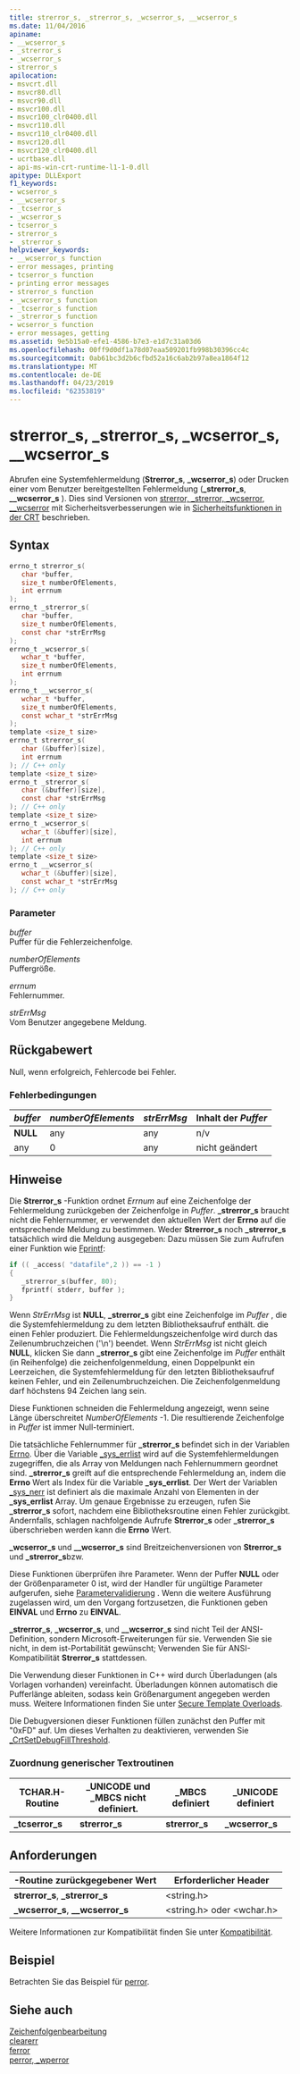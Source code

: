 ```yaml
---
title: strerror_s, _strerror_s, _wcserror_s, __wcserror_s
ms.date: 11/04/2016
apiname:
- __wcserror_s
- _strerror_s
- _wcserror_s
- strerror_s
apilocation:
- msvcrt.dll
- msvcr80.dll
- msvcr90.dll
- msvcr100.dll
- msvcr100_clr0400.dll
- msvcr110.dll
- msvcr110_clr0400.dll
- msvcr120.dll
- msvcr120_clr0400.dll
- ucrtbase.dll
- api-ms-win-crt-runtime-l1-1-0.dll
apitype: DLLExport
f1_keywords:
- wcserror_s
- __wcserror_s
- _tcserror_s
- _wcserror_s
- tcserror_s
- strerror_s
- _strerror_s
helpviewer_keywords:
- __wcserror_s function
- error messages, printing
- tcserror_s function
- printing error messages
- strerror_s function
- _wcserror_s function
- _tcserror_s function
- _strerror_s function
- wcserror_s function
- error messages, getting
ms.assetid: 9e5b15a0-efe1-4586-b7e3-e1d7c31a03d6
ms.openlocfilehash: 00ff9d0df1a78d07eaa509201fb998b30396cc4c
ms.sourcegitcommit: 0ab61bc3d2b6cfbd52a16c6ab2b97a8ea1864f12
ms.translationtype: MT
ms.contentlocale: de-DE
ms.lasthandoff: 04/23/2019
ms.locfileid: "62353819"
---
```

# <a name="strerrors-strerrors-wcserrors-wcserrors"></a>strerror_s, _strerror_s, _wcserror_s, __wcserror_s

Abrufen eine Systemfehlermeldung (**Strerror_s**, **_wcserror_s**) oder Drucken einer vom Benutzer bereitgestellten Fehlermeldung (**_strerror_s**, **__wcserror_s** ). Dies sind Versionen von [strerror, _strerror, _wcserror, \__wcserror](strerror-strerror-wcserror-wcserror.md) mit Sicherheitsverbesserungen wie in [Sicherheitsfunktionen in der CRT](../../c-runtime-library/security-features-in-the-crt.md) beschrieben.

## <a name="syntax"></a>Syntax

```C
errno_t strerror_s(
   char *buffer,
   size_t numberOfElements,
   int errnum
);
errno_t _strerror_s(
   char *buffer,
   size_t numberOfElements,
   const char *strErrMsg
);
errno_t _wcserror_s(
   wchar_t *buffer,
   size_t numberOfElements,
   int errnum
);
errno_t __wcserror_s(
   wchar_t *buffer,
   size_t numberOfElements,
   const wchar_t *strErrMsg
);
template <size_t size>
errno_t strerror_s(
   char (&buffer)[size],
   int errnum
); // C++ only
template <size_t size>
errno_t _strerror_s(
   char (&buffer)[size],
   const char *strErrMsg
); // C++ only
template <size_t size>
errno_t _wcserror_s(
   wchar_t (&buffer)[size],
   int errnum
); // C++ only
template <size_t size>
errno_t __wcserror_s(
   wchar_t (&buffer)[size],
   const wchar_t *strErrMsg
); // C++ only
```

### <a name="parameters"></a>Parameter

*buffer*<br/>
Puffer für die Fehlerzeichenfolge.

*numberOfElements*<br/>
Puffergröße.

*errnum*<br/>
Fehlernummer.

*strErrMsg*<br/>
Vom Benutzer angegebene Meldung.

## <a name="return-value"></a>Rückgabewert

Null, wenn erfolgreich, Fehlercode bei Fehler.

### <a name="error-condtions"></a>Fehlerbedingungen

|*buffer*|*numberOfElements*|*strErrMsg*|Inhalt der *Puffer*|
|--------------|------------------------|-----------------|--------------------------|
|**NULL**|any|any|n/v|
|any|0|any|nicht geändert|

## <a name="remarks"></a>Hinweise

Die **Strerror_s** -Funktion ordnet *Errnum* auf eine Zeichenfolge der Fehlermeldung zurückgeben der Zeichenfolge in *Puffer*. **_strerror_s** braucht nicht die Fehlernummer, er verwendet den aktuellen Wert der **Errno** auf die entsprechende Meldung zu bestimmen. Weder **Strerror_s** noch **_strerror_s** tatsächlich wird die Meldung ausgegeben: Dazu müssen Sie zum Aufrufen einer Funktion wie [Fprintf](fprintf-fprintf-l-fwprintf-fwprintf-l.md):

```C
if (( _access( "datafile",2 )) == -1 )
{
   _strerror_s(buffer, 80);
   fprintf( stderr, buffer );
}
```

Wenn *StrErrMsg* ist **NULL**, **_strerror_s** gibt eine Zeichenfolge im *Puffer* , die die Systemfehlermeldung zu dem letzten Bibliotheksaufruf enthält. die einen Fehler produziert. Die Fehlermeldungszeichenfolge wird durch das Zeilenumbruchzeichen ('\n') beendet. Wenn *StrErrMsg* ist nicht gleich **NULL**, klicken Sie dann **_strerror_s** gibt eine Zeichenfolge im *Puffer* enthält (in Reihenfolge) die zeichenfolgenmeldung, einen Doppelpunkt ein Leerzeichen, die Systemfehlermeldung für den letzten Bibliotheksaufruf keinen Fehler, und ein Zeilenumbruchzeichen. Die Zeichenfolgenmeldung darf höchstens 94 Zeichen lang sein.

Diese Funktionen schneiden die Fehlermeldung angezeigt, wenn seine Länge überschreitet *NumberOfElements* -1. Die resultierende Zeichenfolge in *Puffer* ist immer Null-terminiert.

Die tatsächliche Fehlernummer für **_strerror_s** befindet sich in der Variablen [Errno](../../c-runtime-library/errno-doserrno-sys-errlist-and-sys-nerr.md). Über die Variable [_sys_errlist](../../c-runtime-library/errno-doserrno-sys-errlist-and-sys-nerr.md) wird auf die Systemfehlermeldungen zugegriffen, die als Array von Meldungen nach Fehlernummern geordnet sind. **_strerror_s** greift auf die entsprechende Fehlermeldung an, indem die **Errno** Wert als Index für die Variable **_sys_errlist**. Der Wert der Variablen [_sys_nerr](../../c-runtime-library/errno-doserrno-sys-errlist-and-sys-nerr.md) ist definiert als die maximale Anzahl von Elementen in der **_sys_errlist** Array. Um genaue Ergebnisse zu erzeugen, rufen Sie **_strerror_s** sofort, nachdem eine Bibliotheksroutine einen Fehler zurückgibt. Andernfalls, schlagen nachfolgende Aufrufe **Strerror_s** oder **_strerror_s** überschrieben werden kann die **Errno** Wert.

**_wcserror_s** und **__wcserror_s** sind Breitzeichenversionen von **Strerror_s** und **_strerror_s**bzw.

Diese Funktionen überprüfen ihre Parameter. Wenn der Puffer **NULL** oder der Größenparameter 0 ist, wird der Handler für ungültige Parameter aufgerufen, siehe [Parametervalidierung](../../c-runtime-library/parameter-validation.md) . Wenn die weitere Ausführung zugelassen wird, um den Vorgang fortzusetzen, die Funktionen geben **EINVAL** und **Errno** zu **EINVAL**.

**_strerror_s**, **_wcserror_s**, und **__wcserror_s** sind nicht Teil der ANSI-Definition, sondern Microsoft-Erweiterungen für sie. Verwenden Sie sie nicht, in dem ist-Portabilität gewünscht; Verwenden Sie für ANSI-Kompatibilität **Strerror_s** stattdessen.

Die Verwendung dieser Funktionen in C++ wird durch Überladungen (als Vorlagen vorhanden) vereinfacht. Überladungen können automatisch die Pufferlänge ableiten, sodass kein Größenargument angegeben werden muss. Weitere Informationen finden Sie unter [Secure Template Overloads](../../c-runtime-library/secure-template-overloads.md).

Die Debugversionen dieser Funktionen füllen zunächst den Puffer mit "0xFD" auf. Um dieses Verhalten zu deaktivieren, verwenden Sie [_CrtSetDebugFillThreshold](crtsetdebugfillthreshold.md).

### <a name="generic-text-routine-mappings"></a>Zuordnung generischer Textroutinen

|TCHAR.H-Routine|_UNICODE und _MBCS nicht definiert.|_MBCS definiert|_UNICODE definiert|
|---------------------|------------------------------------|--------------------|-----------------------|
|**_tcserror_s**|**strerror_s**|**strerror_s**|**_wcserror_s**|

## <a name="requirements"></a>Anforderungen

|-Routine zurückgegebener Wert|Erforderlicher Header|
|-------------|---------------------|
|**strerror_s**, **_strerror_s**|\<string.h>|
|**_wcserror_s**, **__wcserror_s**|\<string.h> oder \<wchar.h>|

Weitere Informationen zur Kompatibilität finden Sie unter [Kompatibilität](../../c-runtime-library/compatibility.md).

## <a name="example"></a>Beispiel

Betrachten Sie das Beispiel für [perror](perror-wperror.md).

## <a name="see-also"></a>Siehe auch

[Zeichenfolgenbearbeitung](../../c-runtime-library/string-manipulation-crt.md)<br/>
[clearerr](clearerr.md)<br/>
[ferror](ferror.md)<br/>
[perror, _wperror](perror-wperror.md)<br/>
